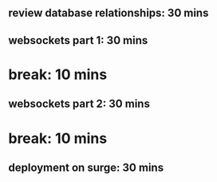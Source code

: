 ## review database relationships: 30 mins

## websockets part 1: 30 mins

# break: 10 mins

## websockets part 2: 30 mins

# break: 10 mins

## deployment on surge: 30 mins